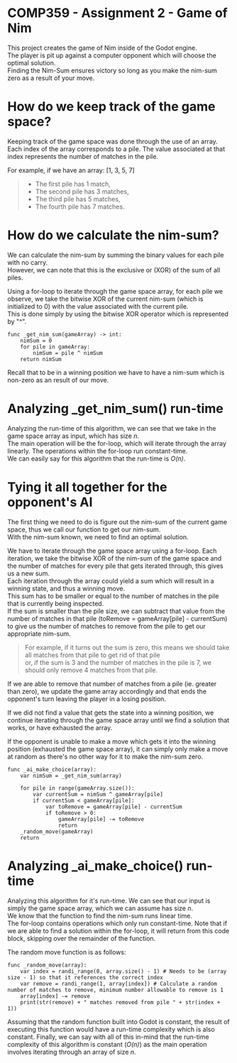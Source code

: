 
# COMP359 - Assignment 2 - Game of Nim
<p>This project creates the game of Nim inside of the Godot engine.<br>
The player is pit up against a computer opponent which will choose the optimal solution.<br>
Finding the Nim-Sum ensures victory so long as you make the nim-sum zero as a result of your move.</p>

# How do we keep track of the game space?  
<p>Keeping track of the game space was done through the use of an array.<br>
Each index of the array corresponds to a pile. The value associated at that index represents the number of matches in the pile.</p>
<p>For example, if we have an array: [1, 3, 5, 7]  

> - The first pile has 1 match,  
> - The second pile has 3 matches,  
> - The third pile has 5 matches,  
> - The fourth pile has 7 matches. </p>

# How do we calculate the nim-sum?  
We can calculate the nim-sum by summing the binary values for each pile with no carry.  
However, we can note that this is the exclusive or (XOR) of the sum of all piles.  
  
Using a for-loop to iterate through the game space array, for each pile we observe, we take the bitwise XOR of the current nim-sum (which is initialized to 0) with the value associated with the current pile.  
This is done simply by using the bitwise XOR operator which is represented by "^".  
  
``` 
func _get_nim_sum(gameArray) -> int:
    nimSum = 0  
    for pile in gameArray:  
        nimSum = pile ^ nimSum  
    return nimSum  
```
  
Recall that to be in a winning position we have to have a nim-sum which is non-zero as an result of our move.  

# Analyzing _get_nim_sum() run-time
<p>Analyzing the run-time of this algorithm, we can see that we take in the game space array as input, which has size <i>n</i>.<br>
The main operation will be the for-loop, which will iterate through the array linearly. The operations within the for-loop run constant-time.<br>
We can easily say for this algorithm that the run-time is <i>O(n)</i>.

# Tying it all together for the opponent's AI  

<p>The first thing we need to do is figure out the nim-sum of the current game space, thus we call our function to get our nim-sum.<br>  
With the nim-sum known, we need to find an optimal solution.</p>
<p>We have to iterate through the game space array using a for-loop. Each iteration, we take the bitwise XOR of the nim-sum of the game space and the number of matches for every pile that gets iterated through, this gives us a new sum.<br>
Each iteration through the array could yield a sum which will result in a winning state, and thus a winning move.<br>
This sum has to be smaller or equal to the number of matches in the pile that is currently being inspected.<br>
If the sum is smaller than the pile size, we can subtract that value from the number of matches in that pile (toRemove = gameArray[pile] - currentSum) to give us the number of matches to remove from the pile to get our appropriate nim-sum.<br>

> For example, if it turns out the sum is zero, this means we should take all matches from that pile to get rid of that pile  
> or, if the sum is 3 and the number of matches in the pile is 7, we should only remove 4 matches from that pile.

If we are able to remove that number of matches from a pile (ie. greater than zero), we update the game array accordingly and that ends the opponent's turn leaving the player in a losing position.</p>
<p>If we did not find a value that gets the state into a winning position, we continue iterating through the game space array until we find a solution that works, or have exhausted the array.</p>
<p>If the opponent is unable to make a move which gets it into the winning position (exhausted the game space array), it can simply only make a move at random as there's no other way for it to make the nim-sum zero.</p>

```
func _ai_make_choice(array):
    var nimSum = _get_nim_sum(array)
        
    for pile in range(gameArray.size()):
        var currentSum = nimSum ^ gameArray[pile]
        if currentSum < gameArray[pile]:
            var toRemove = gameArray[pile] - currentSum
            if toRemove > 0:
                gameArray[pile] -= toRemove
                return
    _random_move(gameArray)
    return 
```

# Analyzing _ai_make_choice() run-time
<p>Analyzing this algorithm for it's run-time. We can see that our input is simply the game space array, which we can assume has size <i>n</i>.<br>
We know that the function to find the nim-sum runs linear time.<br>
The for-loop contains operations which only run constant-time. Note that if we are able to find a solution within the for-loop, it will return from this code block, skipping over the remainder of the function.<br>

The random move function is as follows:
```
func _random_move(array):
	var index = randi_range(0, array.size() - 1) # Needs to be (array size - 1) so that it references the correct index 
	var remove = randi_range(1, array[index]) # Calculate a random number of matches to remove, minimum number allowable to remove is 1
	array[index] -= remove
	print(str(remove) + " matches removed from pile " + str(index + 1))
```
Assuming that the random function built into Godot is constant, the result of executing this function would have a run-time complexity which is also constant.
Finally, we can say with all of this in-mind that the run-time complexity of this algorithm is constant (<i>O(n)</i>) as the main operation involves iterating through an array of size <i>n</i>.
</p>

